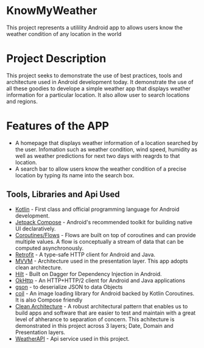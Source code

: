 # KnowMyWeather
This project represents a utilility Android app to allows users know the weather condition of any location in the world

# Project Description
This project seeks to demonstrate the use of best practices, tools and architecture used in Android development today. It demonstrate the use of all these
goodies to develope a simple weather app that displays weather information for a particular location. It also allow user to search locations and regions.

# Features of the APP
- A homepage that displays weather information of a location searched by the user. Infomation such as weather condition, wind speed, humidity as well as 
weather predictions for next two days with reagrds to that location.
- A search bar to allow users know the weather condition of a precise location by typing its name into the search box.

## Tools, Libraries and Api Used
- [Kotlin](https://developer.android.com/kotlin) - First class and official programming language for Android development.
- [Jetpack Compose](https://developer.android.com/jetpack/compose) - Android's recommended toolkit for building native UI declaratively.
- [Coroutines/Flows](https://developer.android.com/kotlin/flow) - Flows are built on top of coroutines and can provide multiple values. A flow is 
conceptually a stream of data that can be computed asynchronously.
- [Retrofit](https://github.com/square/retrofit) - A type-safe HTTP client for Android and Java.
- [MVVM](https://github.com/square/retrofit) - Architecture used in the presentation layer. This app adopts clean architecture.
- [Hilt](https://developer.android.com/jetpack/androidx/releases/hilt) - Built on Dagger for Dependency Injection in Android.
- [OkHttp](https://developer.android.com/jetpack/androidx/releases/databinding) - An HTTP+HTTP/2 client for Android and Java applications
- [gson](https://github.com/google/gson) -  to deserialize JSON to data Objects
- [coil](https://coil-kt.github.io/coil/compose/) -  An image loading library for Android backed by Kotlin Coroutines. It is also Compose friendly
- [Clean Architecture](https://blog.cleancoder.com/uncle-bob/2012/08/13/the-clean-architecture.html) -  A robust architectural pattern that enables us to build
apps and software that are easier to test and maintain with a great level of ahherance to separation of concern. This achitecture is demonstrated in this 
project across 3 layers; Date, Domain and Presentation layers.
- [WeatherAPI](https://www.weatherapi.com) -  Api service used in this project.
